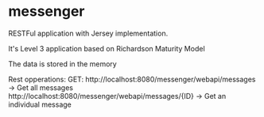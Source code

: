 # messenger
RESTFul application with Jersey implementation. 

It's Level 3 application based on Richardson Maturity Model 


The data is stored in the memory

Rest opperations:
GET: 
http://localhost:8080/messenger/webapi/messages -> Get all messages 
http://localhost:8080/messenger/webapi/messages/{ID} -> Get an individual message

